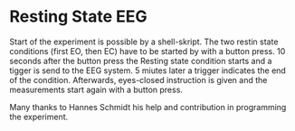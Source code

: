 # Resting State EEG

Start of the experiment is possible by a shell-skript. The two restin state conditions (first EO, then EC) have to be started by with a button press. 
10 seconds after the button press the Resting state condition starts and a tigger is send to the EEG system. 
5 miutes later a trigger indicates the end of the condition. Afterwards, eyes-closed instruction is given and the measurements start again with a button press.

Many thanks to Hannes Schmidt his help and contribution in programming the experiment.
